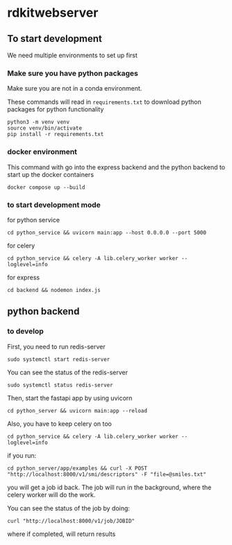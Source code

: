 # rdkitwebserver


## To start development

We need multiple environments to set up first

### Make sure you have python packages

Make sure you are not in a conda environment.


These commands will read in `requirements.txt` to download python packages 
for python functionality
```
python3 -m venv venv
source venv/bin/activate
pip install -r requirements.txt
```

### docker environment

This command with go into the express backend and the
python backend to start up the docker containers
```
docker compose up --build
```

### to start development mode
for python service
``` 
cd python_service && uvicorn main:app --host 0.0.0.0 --port 5000 
```

for celery
```
cd python_service && celery -A lib.celery_worker worker --loglevel=info
```

for express
``` 
cd backend && nodemon index.js
```



## python backend
### to develop
First, you need to run redis-server
```
sudo systemctl start redis-server
```

You can see the status of the redis-server
```
sudo systemctl status redis-server
```

Then, start the fastapi app by using uvicorn
```
cd python_server && uvicorn main:app --reload
```

Also, you have to keep celery on too
```
cd python_service && celery -A lib.celery_worker worker --loglevel=info
```

if you run:

```
cd python_server/app/examples && curl -X POST "http://localhost:8000/v1/smi/descriptors" -F "file=@smiles.txt"
```

you will get a job id back. The job will run in the background, where
the celery worker will do the work. 

You can see the status of the job by doing:

```
curl "http://localhost:8000/v1/job/JOBID"
```

where if completed, will return results

